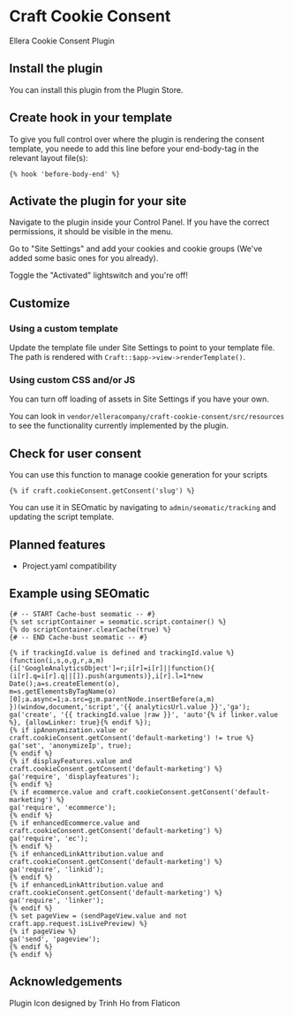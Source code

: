 # Craft Cookie Consent

Ellera Cookie Consent Plugin

## Install the plugin
You can install this plugin from the Plugin Store.

## Create hook in your template
To give you full control over where the plugin is rendering the consent template, you neede to add this line before your end-body-tag in the relevant layout file(s):

`{% hook 'before-body-end' %}`
## Activate the plugin for your site
Navigate to the plugin inside your Control Panel. If you have the correct permissions, it should be visible in the menu.

Go to "Site Settings" and add your cookies and cookie groups (We've added some basic ones for you already).

Toggle the "Activated" lightswitch and you're off!

## Customize

### Using a custom template
Update the template file under Site Settings to point to your template file.
The path is rendered with `Craft::$app->view->renderTemplate()`.

### Using custom CSS and/or JS
You can turn off loading of assets in Site Settings if you have your own.

You can look in `vendor/elleracompany/craft-cookie-consent/src/resources` to see the functionality currently implemented by the plugin.

## Check for user consent
You can use this function to manage cookie generation for your scripts

`{% if craft.cookieConsent.getConsent('slug') %}`

You can use it in SEOmatic by navigating to `admin/seomatic/tracking` and updating the script template.

## Planned features
- Project.yaml compatibility

## Example using SEOmatic
```
{# -- START Cache-bust seomatic -- #}
{% set scriptContainer = seomatic.script.container() %}
{% do scriptContainer.clearCache(true) %}
{# -- END Cache-bust seomatic -- #}

{% if trackingId.value is defined and trackingId.value %}
(function(i,s,o,g,r,a,m){i['GoogleAnalyticsObject']=r;i[r]=i[r]||function(){
(i[r].q=i[r].q||[]).push(arguments)},i[r].l=1*new Date();a=s.createElement(o),
m=s.getElementsByTagName(o)[0];a.async=1;a.src=g;m.parentNode.insertBefore(a,m)
})(window,document,'script','{{ analyticsUrl.value }}','ga');
ga('create', '{{ trackingId.value |raw }}', 'auto'{% if linker.value %}, {allowLinker: true}{% endif %});
{% if ipAnonymization.value or craft.cookieConsent.getConsent('default-marketing') != true %}
ga('set', 'anonymizeIp', true);
{% endif %}
{% if displayFeatures.value and craft.cookieConsent.getConsent('default-marketing') %}
ga('require', 'displayfeatures');
{% endif %}
{% if ecommerce.value and craft.cookieConsent.getConsent('default-marketing') %}
ga('require', 'ecommerce');
{% endif %}
{% if enhancedEcommerce.value and craft.cookieConsent.getConsent('default-marketing') %}
ga('require', 'ec');
{% endif %}
{% if enhancedLinkAttribution.value and craft.cookieConsent.getConsent('default-marketing') %}
ga('require', 'linkid');
{% endif %}
{% if enhancedLinkAttribution.value and craft.cookieConsent.getConsent('default-marketing') %}
ga('require', 'linker');
{% endif %}
{% set pageView = (sendPageView.value and not craft.app.request.isLivePreview) %}
{% if pageView %}
ga('send', 'pageview');
{% endif %}
{% endif %}
```

## Acknowledgements
Plugin Icon designed by Trinh Ho from Flaticon